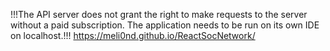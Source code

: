 !!!The API server does not grant the right to make requests to the server without a paid subscription. The application needs to be run on its own IDE on localhost.!!!
https://meli0nd.github.io/ReactSocNetwork/
